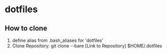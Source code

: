 # dotfiles
## How to clone
1. define alias from .bash_aliases for 'dotfiles'
2. Clone Repository: git clone --bare [Link to Repository] $HOME/.dotfiles
